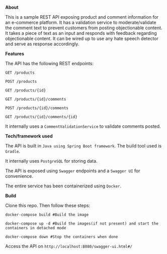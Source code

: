 **About**


This is a sample REST API exposing product and comment information for an e-commerce platform. It has a validation service to moderate/validate the comment text to prevent customers from posting objectionable content. It takes a piece of text as an input and responds with feedback regarding objectionable content. It can be wired up to use any hate speech detector and serve as response accordingly.

**Features**

The API has the following REST endpoints:

`GET /products`

`POST /products`

`GET /products/{id}`

`GET /products/{id}/comments`

`POST /products/{id}/comments`

`GET /products/{id}/comments/{id}`

It internally uses a `CommentValidationService` to validate comments posted.

**Tech/framework used**

The API is built in `Java using Spring Boot framework`. The build tool used is `Gradle`.

It internally uses `PostgreSQL` for storing data.


The API is exposed using `Swagger` endpoints and a `Swagger UI` for convenience.

The entire service has been containerized using `Docker`.

**Build**

Clone this repo. Then follow these steps:

`docker-compose build #Build the image`

`docker-compose up -d #Build the images(if not present) and start the containers in detached mode`

`docker-compose down #Stop the containers when done `

Access the API on `http://localhost:8080/swagger-ui.html#/`



